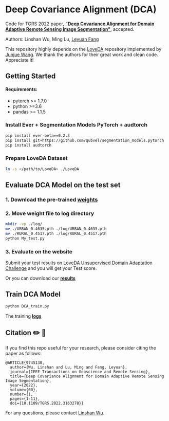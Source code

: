 # Deep Covariance Alignment (DCA)
Code for TGRS 2022 paper, [**"Deep Covariance Alignment for Domain Adaptive Remote Sensing Image Segmentation"**](https://ieeexplore.ieee.org/document/9745130), accepted.

Authors: Linshan Wu, Ming Lu, <a href="https://www.leyuanfang.com/">Leyuan Fang</a>

This repository highly depends on the <a href="https://github.com/Junjue-Wang/LoveDA">LoveDA</a> repository implemented by <a href="https://junjue-wang.github.io/homepage/">Junjue Wang</a>. We thank the authors for their great work and clean code. Appreciate it!
## Getting Started

#### Requirements:
- pytorch >= 1.7.0
- python >=3.6
- pandas >= 1.1.5

### Install Ever + Segmentation Models PyTorch + audtorch
```bash
pip install ever-beta==0.2.3
pip install git+https://github.com/qubvel/segmentation_models.pytorch
pip install audtorch
```


### Prepare LoveDA Dataset

```bash
ln -s </path/to/LoveDA> ./LoveDA
```


## Evaluate DCA Model on the test set
### 1. Download the pre-trained [<b>weights</b>](https://drive.google.com/drive/folders/1oenWpYADqd-tTx7JeDQknxRNd3mgW2kQ)
### 2. Move weight file to log directory
```bash
mkdir -vp ./log/
mv ./URBAN_0.4635.pth ./log/URBAN_0.4635.pth
mv ./RURAL_0.4517.pth ./log/RURAL_0.4517.pth
python My_test.py
```

### 3. Evaluate on the website
Submit your test results on [LoveDA Unsupervised Domain Adaptation Challenge](https://codalab.lisn.upsaclay.fr/competitions/424) and you will get your Test score.

Or you can download our [<b>results</b>](https://drive.google.com/drive/folders/1WQdgveVwW016BMKvw1Afj6o_MQ9UcZeA)
## Train DCA Model
```bash 
python DCA_train.py
```
The training [<b>logs</b>](https://drive.google.com/drive/folders/1oenWpYADqd-tTx7JeDQknxRNd3mgW2kQ)

## Citation ✏️ 📄

If you find this repo useful for your research, please consider citing the paper as follows:

```
@ARTICLE{9745130,
  author={Wu, Linshan and Lu, Ming and Fang, Leyuan},
  journal={IEEE Transactions on Geoscience and Remote Sensing}, 
  title={Deep Covariance Alignment for Domain Adaptive Remote Sensing Image Segmentation}, 
  year={2022},
  volume={60},
  number={},
  pages={1-11},
  doi={10.1109/TGRS.2022.3163278}}
```

For any questions, please contact [Linshan Wu](mailto:15274891948@163.com).
